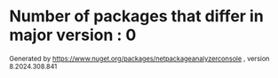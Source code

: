 
# Number of packages that differ in major version : 0

<small>Generated  by https://www.nuget.org/packages/netpackageanalyzerconsole , version 8.2024.308.841</small>
